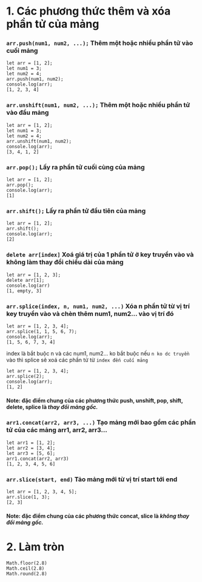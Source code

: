 # 1. Các phương thức thêm và xóa phần tử của mảng

### `arr.push(num1, num2, ...);` Thêm một hoặc nhiều phần tử vào cuối mảng
```
let arr = [1, 2];
let num1 = 3;
let num2 = 4;
arr.push(num1, num2);
console.log(arr);
[1, 2, 3, 4]
```

### `arr.unshift(num1, num2, ...);` Thêm một hoặc nhiều phần tử vào đầu mảng
```
let arr = [1, 2];
let num1 = 3;
let num2 = 4;
arr.unshift(num1, num2);
console.log(arr);
[3, 4, 1, 2]
```

### `arr.pop();` Lấy ra phần tử cuối cùng của mảng
```
let arr = [1, 2];
arr.pop();
console.log(arr);
[1]
```

### `arr.shift();` Lấy ra phần tử đầu tiên của mảng
```
let arr = [1, 2];
arr.shift();
console.log(arr);
[2]
```

### `delete arr[index]` Xoá giá trị của 1 phần tử ở key truyền vào và không làm thay đổi chiều dài của mảng
```
let arr = [1, 2, 3];
delete arr[1];
console.log(arr)
[1, empty, 3]
```

### `arr.splice(index, n, num1, num2, ...)` Xóa n phần tử từ vị trí key truyền vào và chèn thêm num1, num2... vào vị trí đó
```
let arr = [1, 2, 3, 4];
arr.splice(1, 1, 5, 6, 7);
console.log(arr);
[1, 5, 6, 7, 3, 4]
```

index là bắt buộc
n và các num1, num2... ko bắt buộc
nếu `n ko dc truyền` vào thì splice sẽ xoá các phần tử từ `index đến cuối mảng`
```
let arr = [1, 2, 3, 4];
arr.splice(2);
console.log(arr);
[1, 2]
```

#### Note: đặc điểm chung của các phương thức push, unshift, pop, shift, delete, splice là **_thay đổi mảng gốc._**



### `arr1.concat(arr2, arr3, ...)` Tạo mảng mới bao gồm các phần tử của các mảng arr1, arr2, arr3...
```
let arr1 = [1, 2];
let arr2 = [3, 4];
let arr3 = [5, 6];
arr1.concat(arr2, arr3)
[1, 2, 3, 4, 5, 6]
```

### `arr.slice(start, end)` Tảo mảng mới từ vị trí start tới end
```
let arr = [1, 2, 3, 4, 5];
arr.slice(1, 3);
[2, 3]
```

#### Note: đặc điểm chung của các phương thức concat, slice là **_không thay đổi mảng gốc._**



# 2. Làm tròn
```
Math.floor(2.8)
Math.ceil(2.8)
Math.round(2.8)
```
